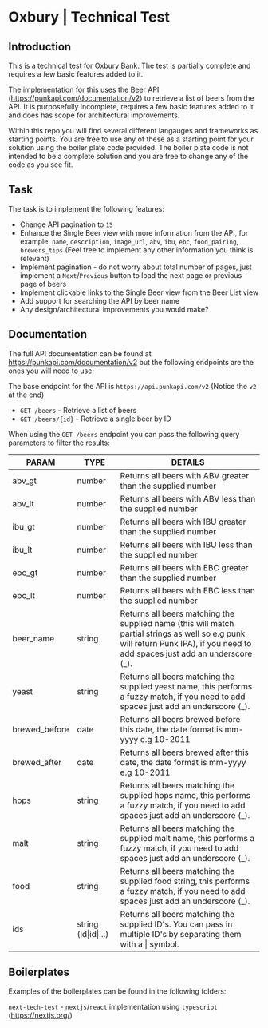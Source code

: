 # Oxbury | Technical Test

## Introduction

This is a technical test for Oxbury Bank. The test is partially complete and requires a few basic features added to it.

The implementation for this uses the Beer API (https://punkapi.com/documentation/v2) to retrieve a list of beers from the API. It is purposefully incomplete, requires a few basic features added to it and does has scope for architectural improvements.

Within this repo you will find several different langauges and frameworks as starting points. You are free to use any of these as a starting point for your solution using the boiler plate code provided. The boiler plate code is not intended to be a complete solution and you are free to change any of the code as you see fit. 

## Task

The task is to implement the following features:

* Change API pagination to `15`
* Enhance the Single Beer view with more information from the API, for example: `name`, `description`, `image_url`, `abv`, `ibu`, `ebc`, `food_pairing`, `brewers_tips` (Feel free to implement any other information you think is relevant)
* Implement pagination - do not worry about total number of pages, just implement a `Next`/`Previous` button to load the next page or previous page of beers
* Implement clickable links to the Single Beer view from the Beer List view
* Add support for searching the API by beer name
* Any design/architectural improvements you would make?

## Documentation

The full API documentation can be found at https://punkapi.com/documentation/v2 but the following endpoints are the ones you will need to use:

The base endpoint for the API is `https://api.punkapi.com/v2` (Notice the `v2` at the end)

* `GET /beers` - Retrieve a list of beers
* `GET /beers/{id}` - Retrieve a single beer by ID

When using the `GET /beers` endpoint you can pass the following query parameters to filter the results:

| PARAM         | TYPE                 | DETAILS                                                                                                                                                                        |
|---------------|----------------------|--------------------------------------------------------------------------------------------------------------------------------------------------------------------------------|
| abv_gt        | number               | Returns all beers with ABV greater than the supplied number                                                                                                                    |
| abv_lt        | number               | Returns all beers with ABV less than the supplied number                                                                                                                       |
| ibu_gt        | number               | Returns all beers with IBU greater than the supplied number                                                                                                                    |
| ibu_lt        | number               | Returns all beers with IBU less than the supplied number                                                                                                                       |
| ebc_gt        | number               | Returns all beers with EBC greater than the supplied number                                                                                                                    |
| ebc_lt        | number               | Returns all beers with EBC less than the supplied number                                                                                                                       |
| beer_name     | string               | Returns all beers matching the supplied name (this will match partial strings as well so e.g punk will return Punk IPA), if you need to add spaces just add an underscore (_). |
| yeast         | string               | Returns all beers matching the supplied yeast name, this performs a fuzzy match, if you need to add spaces just add an underscore (_).                                         |
| brewed_before | date                 | Returns all beers brewed before this date, the date format is mm-yyyy e.g 10-2011                                                                                              |
| brewed_after  | date                 | Returns all beers brewed after this date, the date format is mm-yyyy e.g 10-2011                                                                                               |
| hops          | string               | Returns all beers matching the supplied hops name, this performs a fuzzy match, if you need to add spaces just add an underscore (_).                                          |
| malt          | string               | Returns all beers matching the supplied malt name, this performs a fuzzy match, if you need to add spaces just add an underscore (_).                                          |
| food          | string               | Returns all beers matching the supplied food string, this performs a fuzzy match, if you need to add spaces just add an underscore (_).                                        |
| ids           | string (id\|id\|...) | Returns all beers matching the supplied ID's. You can pass in multiple ID's by separating them with a \| symbol.                                                               |


## Boilerplates

Examples of the boilerplates can be found in the following folders:

`next-tech-test` - `nextjs`/`react` implementation using `typescript` (https://nextjs.org/)


